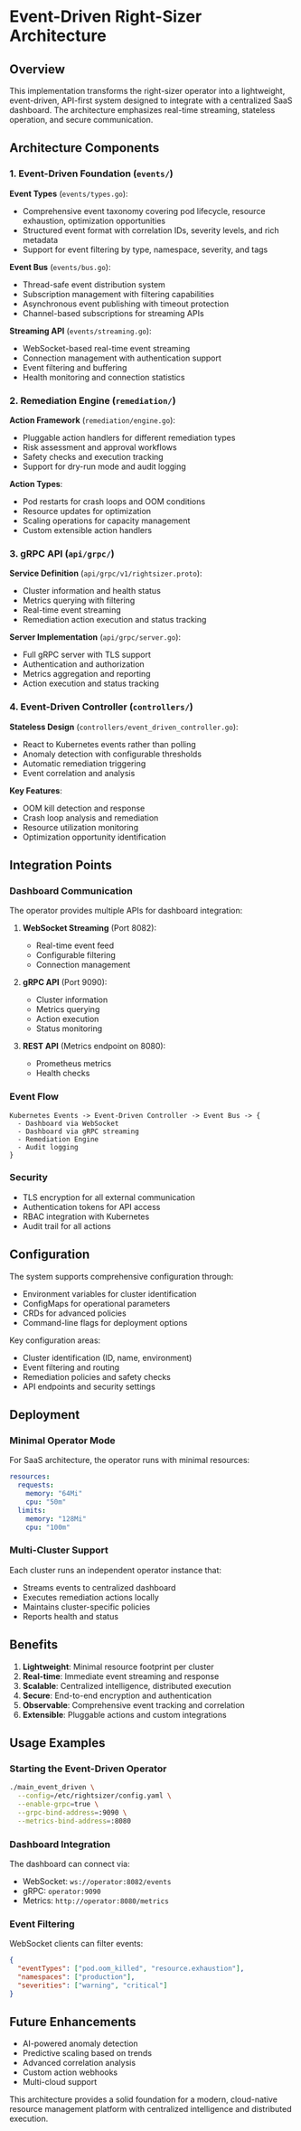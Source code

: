 # Event-Driven Right-Sizer Architecture

## Overview

This implementation transforms the right-sizer operator into a lightweight, event-driven, API-first system designed to integrate with a centralized SaaS dashboard. The architecture emphasizes real-time streaming, stateless operation, and secure communication.

## Architecture Components

### 1. Event-Driven Foundation (`events/`)

**Event Types** (`events/types.go`):
- Comprehensive event taxonomy covering pod lifecycle, resource exhaustion, optimization opportunities
- Structured event format with correlation IDs, severity levels, and rich metadata
- Support for event filtering by type, namespace, severity, and tags

**Event Bus** (`events/bus.go`):
- Thread-safe event distribution system
- Subscription management with filtering capabilities
- Asynchronous event publishing with timeout protection
- Channel-based subscriptions for streaming APIs

**Streaming API** (`events/streaming.go`):
- WebSocket-based real-time event streaming
- Connection management with authentication support
- Event filtering and buffering
- Health monitoring and connection statistics

### 2. Remediation Engine (`remediation/`)

**Action Framework** (`remediation/engine.go`):
- Pluggable action handlers for different remediation types
- Risk assessment and approval workflows
- Safety checks and execution tracking
- Support for dry-run mode and audit logging

**Action Types**:
- Pod restarts for crash loops and OOM conditions
- Resource updates for optimization
- Scaling operations for capacity management
- Custom extensible action handlers

### 3. gRPC API (`api/grpc/`)

**Service Definition** (`api/grpc/v1/rightsizer.proto`):
- Cluster information and health status
- Metrics querying with filtering
- Real-time event streaming
- Remediation action execution and status tracking

**Server Implementation** (`api/grpc/server.go`):
- Full gRPC server with TLS support
- Authentication and authorization
- Metrics aggregation and reporting
- Action execution and status tracking

### 4. Event-Driven Controller (`controllers/`)

**Stateless Design** (`controllers/event_driven_controller.go`):
- React to Kubernetes events rather than polling
- Anomaly detection with configurable thresholds
- Automatic remediation triggering
- Event correlation and analysis

**Key Features**:
- OOM kill detection and response
- Crash loop analysis and remediation
- Resource utilization monitoring
- Optimization opportunity identification

## Integration Points

### Dashboard Communication

The operator provides multiple APIs for dashboard integration:

1. **WebSocket Streaming** (Port 8082):
   - Real-time event feed
   - Configurable filtering
   - Connection management

2. **gRPC API** (Port 9090):
   - Cluster information
   - Metrics querying
   - Action execution
   - Status monitoring

3. **REST API** (Metrics endpoint on 8080):
   - Prometheus metrics
   - Health checks

### Event Flow

```
Kubernetes Events -> Event-Driven Controller -> Event Bus -> {
  - Dashboard via WebSocket
  - Dashboard via gRPC streaming
  - Remediation Engine
  - Audit logging
}
```

### Security

- TLS encryption for all external communication
- Authentication tokens for API access
- RBAC integration with Kubernetes
- Audit trail for all actions

## Configuration

The system supports comprehensive configuration through:

- Environment variables for cluster identification
- ConfigMaps for operational parameters
- CRDs for advanced policies
- Command-line flags for deployment options

Key configuration areas:
- Cluster identification (ID, name, environment)
- Event filtering and routing
- Remediation policies and safety checks
- API endpoints and security settings

## Deployment

### Minimal Operator Mode

For SaaS architecture, the operator runs with minimal resources:

```yaml
resources:
  requests:
    memory: "64Mi"
    cpu: "50m"
  limits:
    memory: "128Mi"
    cpu: "100m"
```

### Multi-Cluster Support

Each cluster runs an independent operator instance that:
- Streams events to centralized dashboard
- Executes remediation actions locally
- Maintains cluster-specific policies
- Reports health and status

## Benefits

1. **Lightweight**: Minimal resource footprint per cluster
2. **Real-time**: Immediate event streaming and response
3. **Scalable**: Centralized intelligence, distributed execution
4. **Secure**: End-to-end encryption and authentication
5. **Observable**: Comprehensive event tracking and correlation
6. **Extensible**: Pluggable actions and custom integrations

## Usage Examples

### Starting the Event-Driven Operator

```bash
./main_event_driven \
  --config=/etc/rightsizer/config.yaml \
  --enable-grpc=true \
  --grpc-bind-address=:9090 \
  --metrics-bind-address=:8080
```

### Dashboard Integration

The dashboard can connect via:
- WebSocket: `ws://operator:8082/events`
- gRPC: `operator:9090`
- Metrics: `http://operator:8080/metrics`

### Event Filtering

WebSocket clients can filter events:
```json
{
  "eventTypes": ["pod.oom_killed", "resource.exhaustion"],
  "namespaces": ["production"],
  "severities": ["warning", "critical"]
}
```

## Future Enhancements

- AI-powered anomaly detection
- Predictive scaling based on trends
- Advanced correlation analysis
- Custom action webhooks
- Multi-cloud support

This architecture provides a solid foundation for a modern, cloud-native resource management platform with centralized intelligence and distributed execution.
